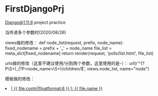 # FirstDjangoPrj
Django@1.11.6 project practice



当传递多个参数时(2020/08/26)

views做的修改：
def node_list(request, prefix, node_name):
    fixed_nodename = prefix + '_' + node_name
    file_list = meta_dict[fixed_nodename]
    return render(request, 'polls/list.html', file_list)

urls做的修改（这里不建议使用/分割两个参数，这里使用的是-）：
url(r'^(?P<prefix>\S+)_(?P<node_name>\S+)/children/$', views.node_list, name="node")

模板做的修改：
<li><a href="{% url 'polls:node' file.prefix file.name %}">[   {{ file.contri|floatformat:6 }}   ]: {{ file.name }}</a></li>

